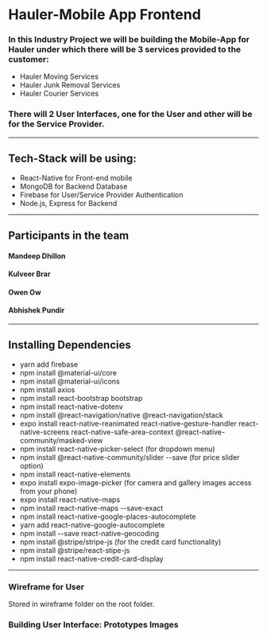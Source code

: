 # Hauler-Mobile App Frontend
### In this Industry Project we will be building the Mobile-App for Hauler under which there will be 3 services provided to the customer:
* Hauler Moving Services
* Hauler Junk Removal Services
* Hauler Courier Services
### There will 2 User Interfaces, one for the User and other will be for the Service Provider.
---
## Tech-Stack will be using:
* React-Native for Front-end mobile
* MongoDB for Backend Database
* Firebase for User/Service Provider Authentication
* Node.js, Express for Backend 
---
## Participants in the team
#### Mandeep Dhillon
#### Kulveer Brar
#### Owen Ow
#### Abhishek Pundir
---
## Installing Dependencies
* yarn add firebase
* npm install @material-ui/core
* npm install @material-ui/icons
* npm install axios
* npm install react-bootstrap bootstrap
* npm install react-native-dotenv
* npm install @react-navigation/native @react-navigation/stack
* expo install react-native-reanimated react-native-gesture-handler react-native-screens react-native-safe-area-context @react-native-community/masked-view
* npm install react-native-picker-select (for dropdown menu)
* npm install @react-native-community/slider --save (for price slider option)
* npm install react-native-elements 
* expo install expo-image-picker (for camera and gallery images access from your phone)
* expo install react-native-maps
* npm install react-native-maps --save-exact
* npm install react-native-google-places-autocomplete
* yarn add react-native-google-autocomplete
* npm install --save react-native-geocoding
* npm install @stripe/stripe-js (for the credit card functionality)
* npm install @stripe/react-stipe-js
* npm install react-native-credit-card-display
---
### Wireframe for User
Stored in wireframe folder on the root folder.

### Building User Interface: Prototypes Images


